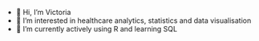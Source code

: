- 👋 Hi, I’m Victoria
- 👀 I’m interested in healthcare analytics, statistics and data visualisation 
- 🌱 I’m currently actively using R and learning SQL

<!---
vikachooo/vikachooo is a ✨ special ✨ repository because its `README.md` (this file) appears on your GitHub profile.
You can click the Preview link to take a look at your changes.
--->
